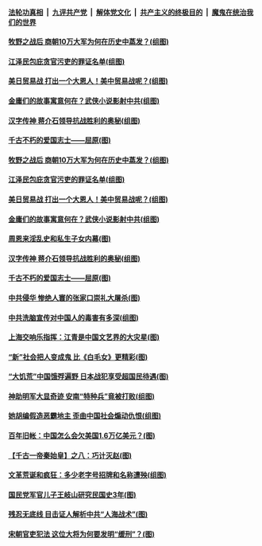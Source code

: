 

####  [法轮功真相](../../../../basic/blob/master/README.md?t=09031002) &nbsp;|&nbsp; [九评共产党](../../../../9ping.md/blob/master/README.md?t=09031002) &nbsp;|&nbsp; [解体党文化](../../../../jtdwh.md/blob/master/README.md?t=09031002)  &nbsp;|&nbsp; [共产主义的终极目的](../../../../gczydzjmd.md/blob/master/README.md?t=09031002) &nbsp;|&nbsp; [魔鬼在统治我们的世界](../../../../mgztzwmdsj.md/blob/master/README.md?t=09031002) 

#### [牧野之战后 商朝10万大军为何在历史中蒸发？(组图)](../pages/p6/943803.md?t=09031002) 

#### [江泽民包庇贪官污吏的罪证名单(组图)](../pages/p6/944337.md?t=09031002) 

#### [美日贸易战 打出一个大恩人！美中贸易战呢？(组图)](../pages/p6/944675.md?t=09031002) 

#### [金庸们的故事寓意何在？武侠小说影射中共(组图)](../pages/p6/944121.md?t=09031002) 

#### [汉字传神 蒋介石领导抗战胜利的奥秘(组图)](../pages/p6/940437.md?t=09031002) 

#### [千古不朽的爱国志士——屈原(图)](../pages/p6/944335.md?t=09031002) 

#### [牧野之战后 商朝10万大军为何在历史中蒸发？(组图)](../pages/p6/943803.md?t=09031002) 

#### [江泽民包庇贪官污吏的罪证名单(组图)](../pages/p6/944337.md?t=09031002) 

#### [美日贸易战 打出一个大恩人！美中贸易战呢？(组图)](../pages/p6/944675.md?t=09031002) 

#### [金庸们的故事寓意何在？武侠小说影射中共(组图)](../pages/p6/944121.md?t=09031002) 

#### [周恩来淫乱史和私生子女内幕(图)](../pages/p6/944415.md?t=09031002) 

#### [汉字传神 蒋介石领导抗战胜利的奥秘(组图)](../pages/p6/940437.md?t=09031002) 

#### [千古不朽的爱国志士——屈原(图)](../pages/p6/944335.md?t=09031002) 

#### [中共侵华 惨绝人寰的张家口崇礼大屠杀(图)](../pages/p6/944495.md?t=09031002) 

#### [中共洗脑宣传对中国人的毒害有多深(组图)](../pages/p6/944676.md?t=09031002) 

#### [上海交响乐指挥：江青是中国文艺界的大灾星(图)](../pages/p6/944125.md?t=09031002) 

#### [“新”社会把人变成鬼 比《白毛女》更精彩(图)](../pages/p6/942961.md?t=09031002) 

#### [“大饥荒”中国饿殍遍野 日本战犯享受超国民待遇(图)](../pages/p6/943877.md?t=09031002) 

#### [神助明军大显奇迹 安南“特种兵”竟被打败(组图)](../pages/p6/943792.md?t=09031002) 

#### [她胡编假造恶霸地主 歪曲中国社会煽动仇恨(组图)](../pages/p6/944333.md?t=09031002) 

#### [百年旧帐：中国怎么会欠美国1.6万亿美元？(图)](../pages/p6/944286.md?t=09031002) 

#### [【千古一帝秦始皇】之八：巧计灭赵(图)](../pages/p6/941425.md?t=09031002) 

#### [文革荒诞和疯狂：多少老字号招牌和名称遭殃(组图)](../pages/p6/942292.md?t=09031002) 

#### [国民党军官儿子王岐山研究民国史3年(图)](../pages/p6/944317.md?t=09031002) 

#### [残忍无底线 目击证人解析中共“人海战术”(图)](../pages/p6/942995.md?t=09031002) 

#### [宋朝官吏犯法 这位大将为何要发明“缓刑”？(图)](../pages/p6/944124.md?t=09031002) 

